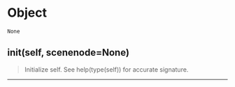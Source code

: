# Object 
 ```
 None 
```
## __init__(self, scenenode=None) 

  

 > Initialize self.  See help(type(self)) for accurate signature. 

--- 